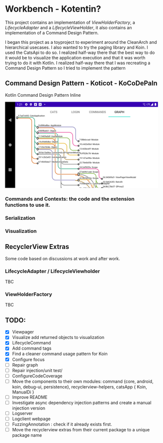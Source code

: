 # Workbench - Kotentin?

This project contains an implementation of *ViewHolderFactory*, a *LifecycleAdapter* and a *LifecycleViewHolder*, it also contains an implementation of a Command Design Pattern.

I began this project as a toyproject to experiment around the CleanArch and hierarchical usecases. 
I also wanted to try the paging library and Koin.
I used the CatsApi to do so.
I realized half-way there that the best way to do it would be to visualize the application execution and that it was worth trying to do it with Kotlin.
I realized half-way there that I was recreating a Command Design Pattern so I tried to implement the pattern

## Command Design Pattern - Koticot - KoCoDePaIn

Kotlin Command Design Pattern Inline

![Latest visualization](/doc/device-2020-09-07-012143.png)

### Commands and Contexts: the code and the extension functions to use it.

### Serialization

### Visualization

## RecyclerView Extras

Some code based on discussions at work and after work.

### LifecycleAdapter / LifecycleViewholder

TBC

### ViewHolderFactory

TBC

## TODO:

* [X] Viewpager
* [X] Visualize add returned objects to visualization
* [X] LifecycleCommand
* [X] Add command tags
* [X] Find a cleaner command usage pattern for Koin
* [X] Configure focus
* [ ] Repair graph
* [ ] Repair injection/unit test/
* [ ] ConfigureCodeCoverage
* [ ] Move the components to their own modules: command {core, android, koin, debug-ui, persistence}, recyclerview-helpers, catsApp { Koin, ManualDi } 
* [ ] Improve README
* [ ] Investigate async dependency injection patterns and create a manual injection version
* [ ] Logserver
* [ ] Logclient webpage
* [ ] FuzzingAnnotation : check if it already exists first.
* [ ] Move the recyclerview extras from their current package to a unique package name